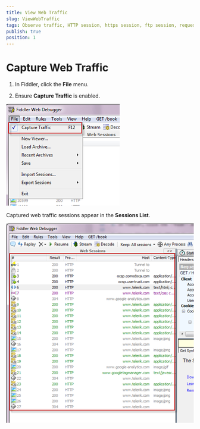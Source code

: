 ```yaml
---
title: View Web Traffic
slug: ViewWebTraffic
tags: Observe traffic, HTTP session, https session, ftp session, requests, responses, session list
publish: true
position: 1
---
```


Capture Web Traffic
================

1. In Fiddler, click the **File** menu.

2. Ensure **Capture Traffic** is enabled.

 ![Capture Traffic][1]

Captured web traffic sessions appear in the **Sessions List**.

 ![Sessions List][2]

 [1]: ../../images/CaptureWebTraffic/CaptureTraffic.png
 [2]: ../../images/CaptureWebTraffic/SessionsList.png